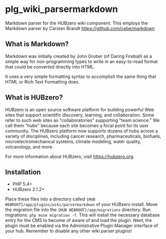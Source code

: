 # plg_wiki_parsermarkdown

Markdown parser for the HUBzero wiki component. This employs the Markdown parser by Carsten Brandt https://github.com/cebe/markdown

## What is Markdown?

Markdown was initially created by John Gruber (of Daring Fireball) as a simple way for non-programming types to write in an easy-to-read format that could be converted directly into HTML.

It uses a very simple formatting syntax to accomplish the same thing that HTML or Rich Text Formatting does.

## What is HUBzero?

HUBzero is an open source software platform for building powerful Web sites that support scientific discovery, learning, and collaboration. Some refer to such web sites as "collaboratories" supporting "team science." We call them "hubs" because each site becomes a focal point for its user community. The HUBzero platform now supports dozens of hubs across a variety of disciplines, including cancer research, pharmaceuticals, biofuels, microelectromechanical systems, climate modeling, water quality, volcanology, and more.

For more information about HUBzero, visit https://hubzero.org.

## Installation

* PHP 5.4+
* HUBzero 2.1.2+

Place these files into a directory called `{HUB WEBROOT}/app/plugins/wiki/parsermarkdown` of your HUBzero install. Move the migration file into the `{HUB WEBROOT}/app/migrations` directory. Run migrations: `php muse migration -f`. This will install the necessary database entry for the CMS to become of aware of and load the plugin. Next, the plugin must be enabled via the Administrative Plugin Manager interface of your hub. Remember to disable any other wiki parser plugins!
